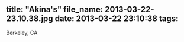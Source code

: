 title: "Akina's"
file_name: 2013-03-22-23.10.38.jpg
date: 2013-03-22 23:10:38
tags:
---

Berkeley, CA
